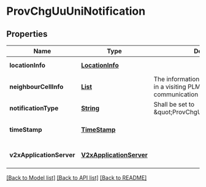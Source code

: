 # ProvChgUuUniNotification
## Properties

Name | Type | Description | Notes
------------ | ------------- | ------------- | -------------
**locationInfo** | [**LocationInfo**](LocationInfo.md) |  | [default to null]
**neighbourCellInfo** | [**List**](UuUniNeighbourCellInfo.md) | The information of the neighbour cells in a visiting PLMN that support V2X communication over Uu unicast. | [optional] [default to null]
**notificationType** | [**String**](string.md) | Shall be set to \&quot;ProvChgUuUniNotification\&quot;. | [default to null]
**timeStamp** | [**TimeStamp**](TimeStamp.md) |  | [optional] [default to null]
**v2xApplicationServer** | [**V2xApplicationServer**](V2xApplicationServer.md) |  | [optional] [default to null]

[[Back to Model list]](../README.md#documentation-for-models) [[Back to API list]](../README.md#documentation-for-api-endpoints) [[Back to README]](../README.md)

